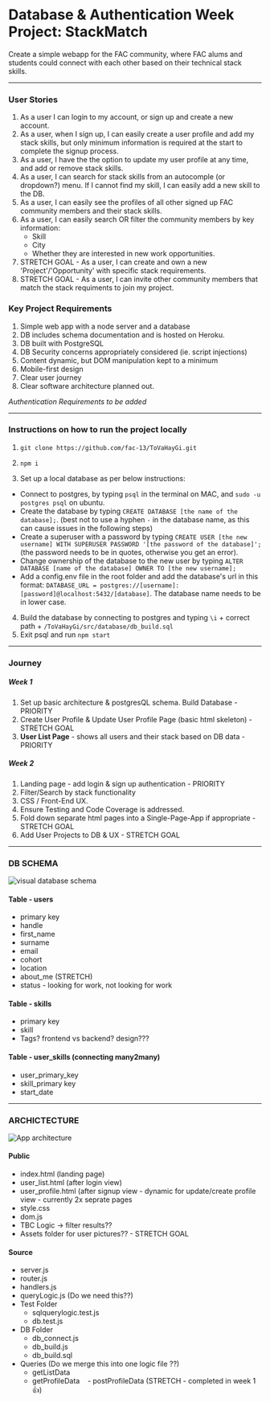 # Database & Authentication Week Project: StackMatch

Create a simple webapp for the FAC community, where FAC alums and students could connect with each other based on their technical stack skills. 

--------------------

### User Stories

1. As a user I can login to my account, or sign up and create a new account. 
2. As a user, when I sign up, I can easily create a user profile and add my stack skills, but only minimum information is required at the start to complete the signup process. 
3. As a user, I have the the option to update my user profile at any time, and add or remove stack skills.
4. As a user, I can search for stack skills from an autocomple (or dropdown?) menu. If I cannot find my skill, I can easily add a new skill to the DB. 
5. As a user, I can easily see the profiles of all other signed up FAC community members and their stack skills. 
6. As a user, I can easily search OR filter the community members by key information: 
    - Skill
    - City
    - Whether they are interested in new work opportunities.
7. STRETCH GOAL - As a user, I can create and own a new 'Project'/'Opportunity' with specific stack requirements. 
8. STRETCH GOAL - As a user, I can invite other community members that match the stack requiments to join my project. 


### Key Project Requirements

1. Simple web app with a node server and a database
2. DB includes schema documentation and is hosted on Heroku. 
3. DB built with PostgreSQL 
4. DB Security concerns appropriately considered (ie. script injections)
5. Content dynamic, but DOM manipulation kept to a minimum
6. Mobile-first design
7. Clear user journey 
8. Clear software architecture planned out. 

*Authentication Requirements to be added*

--------------------

### Instructions on how to run the project locally

1.  `git clone https://github.com/fac-13/ToVaHayGi.git`
    
2.  `npm i`
    
3.  Set up a local database as per below instructions:
    

-   Connect to postgres, by typing `psql` in the terminal on MAC, and `sudo -u postgres psql` on ubuntu.
-   Create the database by typing `CREATE DATABASE [the name of the database];`. (best not to use a hyphen `-` in the database name, as this can cause issues in the following steps)
-   Create a superuser with a password by typing `CREATE USER [the new username] WITH SUPERUSER PASSWORD '[the password of the database]';` (the password needs to be in quotes, otherwise you get an error).
-   Change ownership of the database to the new user by typing `ALTER DATABASE [name of the database] OWNER TO [the new username];`
-   Add a config.env file in the root folder and add the database's url in this format: `DATABASE_URL = postgres://[username]:[password]@localhost:5432/[database]`. The database name needs to be in lower case.

4.  Build the database by connecting to postgres and typing `\i` \+ correct path + `/ToVaHayGi/src/database/db_build.sql`
5.  Exit psql and run `npm start`

--------------------

### Journey 

##### Week 1

1. Set up basic architecture & postgresQL schema. Build Database - PRIORITY
2. Create User Profile & Update User Profile Page (basic html skeleton) - STRETCH GOAL
3. **User List Page** - shows all users and their stack based on DB data - PRIORITY

##### Week 2

1. Landing page - add login & sign up authentication - PRIORITY
2. Filter/Search by stack functionality
3. CSS / Front-End UX.
4. Ensure Testing and Code Coverage is addressed. 
5. Fold down separate html pages into a Single-Page-App if appropriate - STRETCH GOAL
6. Add User Projects to DB & UX - STRETCH GOAL

--------------------

### DB SCHEMA

![visual database schema](https://i.imgur.com/NlozAp9.png)

#### Table - users
- primary key
- handle
- first_name
- surname
- email
- cohort
- location
- about_me (STRETCH)
- status - looking for work, not looking for work

#### Table - skills
- primary key
- skill
- Tags? frontend vs backend? design??? 


#### Table - user_skills (connecting many2many)
- user_primary_key
- skill_primary key
- start_date

--------------------

### ARCHICTECTURE

![App architecture](https://i.imgur.com/nyCazrt.jpg) 

#### Public

- index.html (landing page)
- user_list.html (after login view)
- user_profile.html (after signup view - dynamic for update/create profile view - currently 2x seprate pages
- style.css
- dom.js
- TBC Logic -> filter results?? 
- Assets folder for user pictures?? - STRETCH GOAL


#### Source
- server.js
- router.js
- handlers.js
- queryLogic.js (Do we need this??) 
- Test Folder
    - sqlquerylogic.test.js
    - db.test.js
- DB Folder
    - db_connect.js
    - db_build.js
    - db_build.sql
- Queries (Do we merge this into one logic file ??) 
    - getListData
    - getProfileData
    - postProfileData (STRETCH - completed in week 1 👍)
